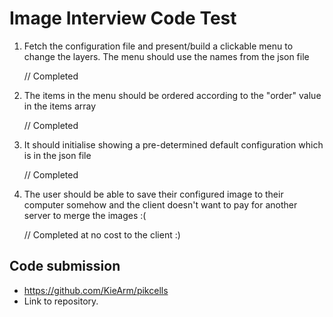 # Image Interview Code Test

1. Fetch the configuration file and present/build a clickable menu to change the layers. The menu should use the names from the json file
   
   // Completed

2. The items in the menu should be ordered according to the "order" value in the items array
   
   // Completed

3. It should initialise showing a pre-determined default configuration which is in the json file
   
   // Completed

4. The user should be able to save their configured image to their computer somehow and the client doesn't want to pay for another server to merge the images :(
   
   // Completed at no cost to the client :)

## Code submission

- https://github.com/KieArm/pikcells
- Link to repository.
